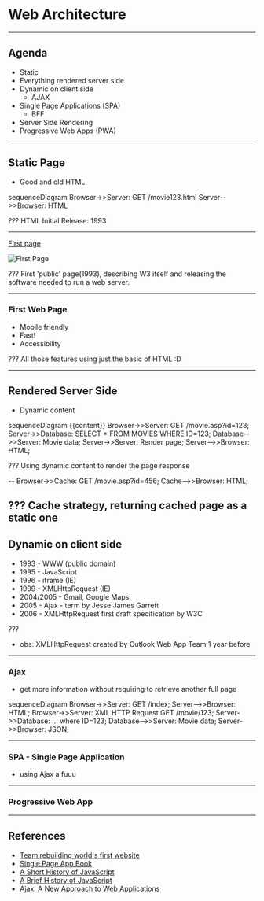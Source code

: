 # Web Architecture

---

## Agenda

* Static
* Everything rendered server side
* Dynamic on client side
  * AJAX
* Single Page Applications (SPA)
  * BFF
* Server Side Rendering
* Progressive Web Apps (PWA)

---

## Static Page

* Good and old HTML


<div class="mermaid">
sequenceDiagram
    Browser->>Server: GET /movie123.html
    Server-->>Browser: HTML
</div>

???
HTML Initial Release: 1993

---

[First page](http://info.cern.ch/hypertext/WWW/TheProject.html)

![First Page](images/first_page.png)

???
First 'public' page(1993), describing W3 itself and releasing the software
needed to run a web server.

---

### First Web Page

* Mobile friendly
* Fast!
* Accessibility

???
All those features using just the basic of HTML :D

---

## Rendered Server Side

* Dynamic content

<div class="mermaid">
sequenceDiagram
{{content}}
    Browser->>Server: GET /movie.asp?id=123;
    Server->>Database: SELECT * FROM MOVIES WHERE ID=123;
    Database-->>Server: Movie data;
    Server->>Server: Render page;
    Server-->>Browser: HTML;
</div>

???
Using dynamic content to render the page response

--
    Browser->>Cache: GET /movie.asp?id=456;
    Cache-->>Browser: HTML;

???
Cache strategy, returning cached page as a static one
---

## Dynamic on client side

* 1993 - WWW (public domain)
* 1995 - JavaScript
* 1996 - iframe (IE)
* 1999 - XMLHttpRequest (IE)
* 2004/2005 - Gmail, Google Maps
* 2005 - Ajax - term by Jesse James Garrett
* 2006 - XMLHttpRequest first draft specification by W3C


???
* obs: XMLHttpRequest created by Outlook Web App Team 1 year before

---

### Ajax

* get more information without requiring to retrieve another full page

<div class="mermaid">
sequenceDiagram
    Browser->>Server: GET /index;
    Server-->>Browser: HTML;
    Browser->>Server: XML HTTP Request GET /movie/123;
    Server->>Database: ... where ID=123;
    Database-->>Server: Movie data;
    Server->>Browser: JSON;
</div>

---

### SPA - Single Page Application

* using Ajax a fuuu

---

### Progressive Web App

---

## References

* [Team rebuilding world's first website](http://edition.cnn.com/2013/04/30/tech/web/first-website-cern)
* [Single Page App Book](http://singlepageappbook.com/)
* [A Short History of JavaScript](https://www.w3.org/community/webed/wiki/A_Short_History_of_JavaScript)
* [A Brief History of JavaScript](https://auth0.com/blog/a-brief-history-of-javascript/)
* [Ajax: A New Approach to Web Applications](http://adaptivepath.org/ideas/ajax-new-approach-web-applications/)
